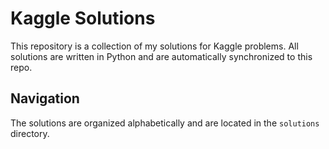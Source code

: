 # Kaggle Solutions

This repository is a collection of my solutions for Kaggle problems. All solutions are written in Python and are automatically synchronized to this repo.

## Navigation

The solutions are organized alphabetically and are located in the `solutions` directory.
